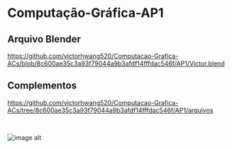 # Computação-Gráfica-AP1

## Arquivo Blender

https://github.com/victorhwang520/Computacao-Grafica-ACs/blob/8c600ae35c3a93f79044a9b3afdf14fffdac546f/AP1/Victor.blend

## Complementos

https://github.com/victorhwang520/Computacao-Grafica-ACs/tree/8c600ae35c3a93f79044a9b3afdf14fffdac546f/AP1/arquivos

<br>

![image alt](https://github.com/victorhwang520/Computacao-Grafica-ACs/blob/fec331f4b6a84898587ed264ff43c456223612bf/AP1/Victor.png)
